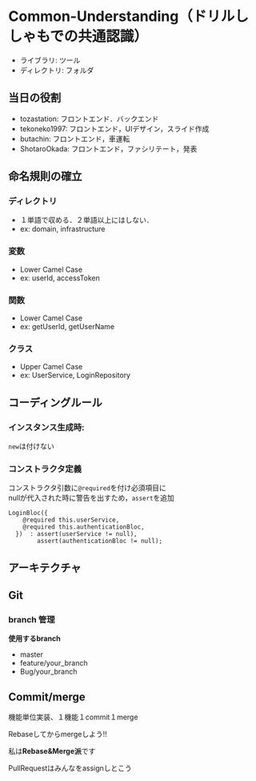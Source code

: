 # Common-Understanding（ドリルししゃもでの共通認識）
- ライブラリ: ツール 
- ディレクトリ: フォルダ 
## 当日の役割
- tozastation: フロントエンド．バックエンド
- tekoneko1997: フロントエンド，UIデザイン，スライド作成
- butachin: フロントエンド，車運転
- ShotaroOkada: フロントエンド，ファシリテート，発表
## 命名規則の確立
### ディレクトリ
- １単語で収める．２単語以上にはしない．
- ex: domain, infrastructure
### 変数
- Lower Camel Case
- ex: userId, accessToken
### 関数
- Lower Camel Case
- ex: getUserId, getUserName
### クラス
- Upper Camel Case
- ex: UserService, LoginRepository
## コーディングルール
### インスタンス生成時:
`new`は付けない
### コンストラクタ定義
コンストラクタ引数に`@required`を付け必須項目に  
nullが代入された時に警告を出すため，`assert`を追加
```
LoginBloc({
    @required this.userService,
    @required this.authenticationBloc,
  })  : assert(userService != null),
        assert(authenticationBloc != null);
```
## アーキテクチャ

## Git

### branch 管理

**使用するbranch**
- master 
- feature/your_branch
- Bug/your_branch

## Commit/merge
機能単位実装、１機能１commit１merge

Rebaseしてからmergeしよう!!

私は**Rebase&Merge派**です

PullRequestはみんなをassignしとこう



